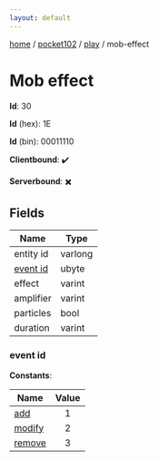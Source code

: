 ```yaml
---
layout: default
---
```


[home](/)  /  [pocket102](/protocol/pocket102)  /  [play](/protocol/pocket102/play)  /  mob-effect

# Mob effect

**Id**: 30

**Id** (hex): 1E

**Id** (bin): 00011110

**Clientbound**: ✔️

**Serverbound**: ✖️

## Fields

Name | Type
---|---
entity id | varlong
[event id](#event-id) | ubyte
effect | varint
amplifier | varint
particles | bool
duration | varint

### event id

**Constants**:

Name | Value
---|:---:
[add](event-id_add) | 1
[modify](event-id_modify) | 2
[remove](event-id_remove) | 3

